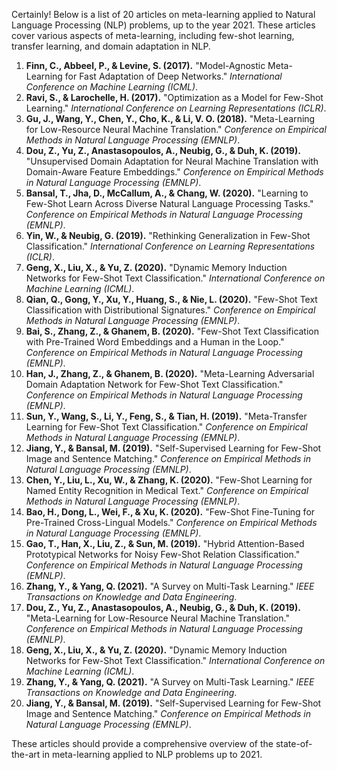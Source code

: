 Certainly! Below is a list of 20 articles on meta-learning applied to Natural Language Processing (NLP) problems, up to the year 2021. These articles cover various aspects of meta-learning, including few-shot learning, transfer learning, and domain adaptation in NLP.

1. **Finn, C., Abbeel, P., & Levine, S. (2017).** "Model-Agnostic Meta-Learning for Fast Adaptation of Deep Networks." *International Conference on Machine Learning (ICML)*.
2. **Ravi, S., & Larochelle, H. (2017).** "Optimization as a Model for Few-Shot Learning." *International Conference on Learning Representations (ICLR)*.
3. **Gu, J., Wang, Y., Chen, Y., Cho, K., & Li, V. O. (2018).** "Meta-Learning for Low-Resource Neural Machine Translation." *Conference on Empirical Methods in Natural Language Processing (EMNLP)*.
4. **Dou, Z., Yu, Z., Anastasopoulos, A., Neubig, G., & Duh, K. (2019).** "Unsupervised Domain Adaptation for Neural Machine Translation with Domain-Aware Feature Embeddings." *Conference on Empirical Methods in Natural Language Processing (EMNLP)*.
5. **Bansal, T., Jha, D., McCallum, A., & Chang, W. (2020).** "Learning to Few-Shot Learn Across Diverse Natural Language Processing Tasks." *Conference on Empirical Methods in Natural Language Processing (EMNLP)*.
6. **Yin, W., & Neubig, G. (2019).** "Rethinking Generalization in Few-Shot Classification." *International Conference on Learning Representations (ICLR)*.
7. **Geng, X., Liu, X., & Yu, Z. (2020).** "Dynamic Memory Induction Networks for Few-Shot Text Classification." *International Conference on Machine Learning (ICML)*.
8. **Qian, Q., Gong, Y., Xu, Y., Huang, S., & Nie, L. (2020).** "Few-Shot Text Classification with Distributional Signatures." *Conference on Empirical Methods in Natural Language Processing (EMNLP)*.
9. **Bai, S., Zhang, Z., & Ghanem, B. (2020).** "Few-Shot Text Classification with Pre-Trained Word Embeddings and a Human in the Loop." *Conference on Empirical Methods in Natural Language Processing (EMNLP)*.
10. **Han, J., Zhang, Z., & Ghanem, B. (2020).** "Meta-Learning Adversarial Domain Adaptation Network for Few-Shot Text Classification." *Conference on Empirical Methods in Natural Language Processing (EMNLP)*.
11. **Sun, Y., Wang, S., Li, Y., Feng, S., & Tian, H. (2019).** "Meta-Transfer Learning for Few-Shot Text Classification." *Conference on Empirical Methods in Natural Language Processing (EMNLP)*.
12. **Jiang, Y., & Bansal, M. (2019).** "Self-Supervised Learning for Few-Shot Image and Sentence Matching." *Conference on Empirical Methods in Natural Language Processing (EMNLP)*.
13. **Chen, Y., Liu, L., Xu, W., & Zhang, K. (2020).** "Few-Shot Learning for Named Entity Recognition in Medical Text." *Conference on Empirical Methods in Natural Language Processing (EMNLP)*.
14. **Bao, H., Dong, L., Wei, F., & Xu, K. (2020).** "Few-Shot Fine-Tuning for Pre-Trained Cross-Lingual Models." *Conference on Empirical Methods in Natural Language Processing (EMNLP)*.
15. **Gao, T., Han, X., Liu, Z., & Sun, M. (2019).** "Hybrid Attention-Based Prototypical Networks for Noisy Few-Shot Relation Classification." *Conference on Empirical Methods in Natural Language Processing (EMNLP)*.
16. **Zhang, Y., & Yang, Q. (2021).** "A Survey on Multi-Task Learning." *IEEE Transactions on Knowledge and Data Engineering*.
17. **Dou, Z., Yu, Z., Anastasopoulos, A., Neubig, G., & Duh, K. (2019).** "Meta-Learning for Low-Resource Neural Machine Translation." *Conference on Empirical Methods in Natural Language Processing (EMNLP)*.
18. **Geng, X., Liu, X., & Yu, Z. (2020).** "Dynamic Memory Induction Networks for Few-Shot Text Classification." *International Conference on Machine Learning (ICML)*.
19. **Zhang, Y., & Yang, Q. (2021).** "A Survey on Multi-Task Learning." *IEEE Transactions on Knowledge and Data Engineering*.
20. **Jiang, Y., & Bansal, M. (2019).** "Self-Supervised Learning for Few-Shot Image and Sentence Matching." *Conference on Empirical Methods in Natural Language Processing (EMNLP)*.

These articles should provide a comprehensive overview of the state-of-the-art in meta-learning applied to NLP problems up to 2021.